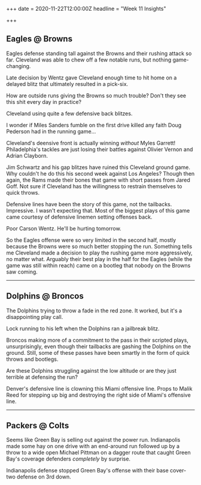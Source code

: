 +++
date = 2020-11-22T12:00:00Z
headline = "Week 11 Insights"

+++
## Eagles @ Browns

Eagles defense standing tall against the Browns and their rushing attack so far. Cleveland was able to chew off a few notable runs, but nothing game-changing.

Late decision by Wentz gave Cleveland enough time to hit home on a delayed blitz that ultimately resulted in a pick-six.

How are outside runs giving the Browns so much trouble? Don't they see this shit every day in practice?

Cleveland using quite a few defensive back blitzes.

I wonder if Miles Sanders fumble on the first drive killed any faith Doug Pederson had in the running game...

Cleveland's deensive front is actually winning _without_ Myles Garrett! Philadelphia's tackles are just losing their battles against Olivier Vernon and Adrian Clayborn.

Jim Schwartz and his gap blitzes have ruined this Cleveland ground game. Why couldn't he do this his second week against Los Angeles? Though then again, the Rams made their bones that game with short passes from Jared Goff. Not sure if Cleveland has the willingness to restrain themselves to quick throws.

Defensive lines have been the story of this game, not the tailbacks. Impressive. I wasn't expecting that. Most of the biggest plays of this game came courtesy of defensive linemen setting offenses back.

Poor Carson Wentz. He'll be hurting tomorrow.

So the Eagles offense were so very limited in the second half, mostly because the Browns were so much better stopping the run. Something tells me Cleveland made a decision to play the rushing game more aggressively, no matter what. Arguably their best play in the half for the Eagles (while the game was still within reach) came on a bootleg that nobody on the Browns saw coming.

***

## Dolphins @ Broncos

The Dolphins trying to throw a fade in the red zone. It worked, but it's a disappointing play call.

Lock running to his left when the Dolphins ran a jailbreak blitz.

Broncos making more of a commitment to the pass in their scripted plays, unsurprisingly, even though their tailbacks are gashing the Dolphins on the ground. Still, some of these passes have been smartly in the form of quick throws and bootlegs.

Are these Dolphins struggling against the low altitude or are they just terrible at defensing the run?

Denver's defensive line is clowning this Miami offensive line. Props to Malik Reed for stepping up big and destroying the right side of Miami's offensive line.

***

## Packers @ Colts

Seems like Green Bay is selling out against the power run. Indianapolis made some hay on one drive with an end-around run followed up by a throw to a wide open Michael Pittman on a dagger route that caught Green Bay's coverage defenders _completely_ by surprise.

Indianapolis defense stopped Green Bay's offense with their base cover-two defense on 3rd down.